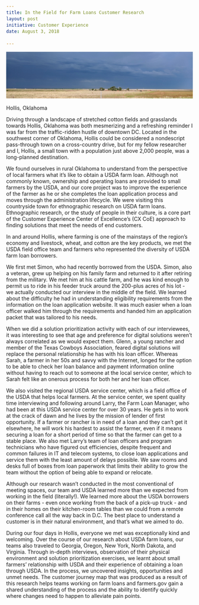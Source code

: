 ```yaml
---
title: In the Field for Farm Loans Customer Research
layout: post
initiative: Customer Experience
date: August 3, 2018

---
```



<div><img src="/images/customer-experience/2018-05-15-Oklahoma.jpg" alt="Hollis, Oklahoma" class="img-responsive"><p class="caption">Hollis, Oklahoma</p></div>

Driving through a landscape of stretched cotton fields and grasslands towards Hollis, Oklahoma was both mesmerizing and a refreshing reminder I was far from the traffic-ridden hustle of downtown DC. Located in the southwest corner of Oklahoma, Hollis could be considered a nondescript pass-through town on a cross-country drive, but for my fellow researcher and I, Hollis, a small town with a population just above 2,000 people, was a long-planned destination.

We found ourselves in rural Oklahoma to understand from the perspective of local farmers what it’s like to obtain a USDA farm loan. Although not commonly known, ownership and operating loans are provided to small farmers by the USDA, and our core project was to improve the experience of the farmer as he or she completes the loan application process and moves through the administration lifecycle. We were visiting this countryside town for ethnographic research on USDA farm loans. Ethnographic research, or the study of people in their culture, is a core part of the Customer Experience Center of Excellence’s (CX CoE) approach to finding solutions that meet the needs of end customers.

In and around Hollis, where farming is one of the mainstays of the region’s economy and livestock, wheat, and cotton are the key products, we met the USDA field office team and farmers who represented the diversity of USDA farm loan borrowers.

We first met Simon, who had recently borrowed from the USDA. Simon, also a veteran, grew up helping on his family farm and returned to it after retiring from the military. We met him at his cattle farm, and he was kind enough to permit us to ride in his feeder truck around the 200-plus acres of his lot - we actually conducted our interview in the middle of the field. We learned about the difficulty he had in understanding eligibility requirements from the information on the loan application website. It was much easier when a loan officer walked him through the requirements and handed him an application packet that was tailored to his needs.

When we did a solution prioritization activity with each of our interviewees, it was interesting to see that age and preference for digital solutions weren’t always correlated as we would expect them. Glenn, a young rancher and member of the Texas Cowboys Association, feared digital solutions will replace the personal relationship he has with his loan officer. Whereas Sarah, a farmer in her 50s and savvy with the Internet, longed for the option to be able to check her loan balance and payment information online without having to reach out to someone at the local service center, which to Sarah felt like an onerous process for both her and her loan officer.

We also visited the regional USDA service center, which is a field office of the USDA that helps local farmers. At the service center, we spent quality time interviewing and following around Larry, the Farm Loan Manager, who had been at this USDA service center for over 30 years. He gets in to work at the crack of dawn and he lives by the mission of lender of first opportunity. If a farmer or rancher is in need of a loan and they can’t get it elsewhere, he will work his hardest to assist the farmer, even if it means securing a loan for a short period of time so that the farmer can get to a stable place. We also met Larry’s team of loan officers and program technicians who have figured out efficiencies, despite frequent and common failures in IT and telecom systems, to close loan applications and service them with the least amount of delays possible. We saw rooms and desks full of boxes from loan paperwork that limits their ability to grow the team without the option of being able to expand or relocate.

Although our research wasn’t conducted in the most conventional of meeting spaces, our team and USDA learned more than we expected from working in the field (literally!).  We learned more about the USDA borrowers on their farms - even once working from the back of a pick-up truck - and in their homes on their kitchen-room tables than we could from a remote conference call all the way back in D.C.  The best place to understand a customer is in their natural environment, and that’s what we aimed to do.

During our four days in Hollis, everyone we met was exceptionally kind and welcoming. Over the course of our research about USDA farm loans, our teams also traveled to Georgia, Oregon, New York, North Dakota, and Virginia. Through in-depth interviews, observation of their physical environment and solution prioritization exercises, we learnt about small farmers’ relationship with USDA and their experience of obtaining a loan through USDA. In the process, we uncovered insights, opportunities and unmet needs. The customer journey map that was produced as a result of this research helps teams working on farm loans and farmers.gov gain a shared understanding of the process and the ability to identify quickly where changes need to happen to alleviate pain points.
        